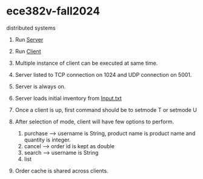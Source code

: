 # ece382v-fall2024
distributed systems

1. Run  [Server](src/main/java/org/ece382vfall2024/asg1/server/Server.java)
2. Run [Client](src/main/java/org/ece382vfall2024/asg1/client/Client.java)
3. Multiple instance of client can be executed at same time.
4. Server listed to TCP connection on 1024 and UDP connection on 5001.
5. Server is always on.
6. Server loads initial inventory from [Input.txt](src/main/resources/Input.txt)
7. Once a client is up, first command should be to setmode T or setmode U
8. After selection of mode, client will have few options to perform.
   
     1. purchase <user-name> <product-name> <quantity> --> username is String, product name is product name and quantity is integer.
     2. cancel <order-id> --> order id is kept as double
     3. search <user-name> --> username is String
     4. list

9. Order cache is shared across clients.
